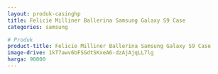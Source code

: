 ```yaml
---
layout: produk-casinghp
title: Felicie Milliner Ballerina Samsung Galaxy S9 Case
categories: samsung

# Produk
product-title: Felicie Milliner Ballerina Samsung Galaxy S9 Case
image-drive: 1kT7awv6bFSGdtSKxeA6-dzAjAjqLL7lg
harga: 90000
---
```

